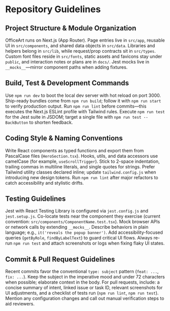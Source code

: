 # Repository Guidelines

## Project Structure & Module Organization
OfficeArt runs on Next.js (App Router). Page entries live in `src/app`, reusable UI in `src/components`, and shared data objects in `src/data`. Libraries and helpers belong in `src/lib`, while request/prop contracts sit in `src/types`. Custom font files reside in `src/fonts`, static assets and favicons stay under `public`, and interaction notes or plans are in `docs/`. Jest mocks live in `__mocks__`—mirror component paths when adding fixtures.

## Build, Test & Development Commands
Use `npm run dev` to boot the local dev server with hot reload on port 3000. Ship-ready bundles come from `npm run build`; follow it with `npm run start` to verify production output. Run `npm run lint` before commits—this executes the Next.js ESLint profile with Tailwind rules. Execute `npm run test` for the Jest suite in JSDOM; target a single file with `npm run test -- BackButton` to shorten feedback.

## Coding Style & Naming Conventions
Write React components as typed functions and export them from PascalCase files (`HeroSection.tsx`). Hooks, utils, and data accessors use camelCase (for example, `useScrollTrigger`). Stick to 2-space indentation, trailing commas in multiline literals, and single quotes for strings. Prefer Tailwind utility classes declared inline; update `tailwind.config.js` when introducing new design tokens. Run `npm run lint` after major refactors to catch accessibility and stylistic drifts.

## Testing Guidelines
Jest with React Testing Library is configured via `jest.config.js` and `jest.setup.js`. Co-locate tests near the component they exercise (current convention: `src/components/ComponentName.test.tsx`). Mock browser APIs or network calls by extending `__mocks__`. Describe behaviors in plain language; e.g., `it('reveals the popup banner')`. Add accessibility-focused queries (`getByRole`, `findByLabelText`) to guard critical UI flows. Always re-run `npm run test` and attach screenshots or logs when fixing flaky UI states.

## Commit & Pull Request Guidelines
Recent commits favor the conventional `type: subject` pattern (`feat: ...`, `fix: ...`). Keep the subject in the imperative mood and under 72 characters when possible; elaborate context in the body. For pull requests, include: a concise summary of intent, linked issue or task ID, relevant screenshots for UI adjustments, and a checklist of tests run (`npm run lint`, `npm run test`). Mention any configuration changes and call out manual verification steps to aid reviewers.
